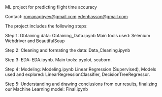 ML project for predicting flight time accuracy

Contact: romanagbyev@gmail.com
         edenhasson@gmail.com
        
        
The project includes the following steps:

Step 1: Obtaining data: Obtaining_Data.ipynb Main tools used: Selenium Webdriver and BeautifulSoup

Step 2: Cleaning and formating the data: Data_Cleaning.ipynb

Step 3: EDA: EDA.ipynb. Main tools: pyplot, seaborn.

Step 4: Modeling: Modeling.ipynb Linear Regression (Supervised), Models used and explored: LinearRegressionClassifier, DecisionTreeRegressor.

Step 5: Understanding and drawing conclusions from our results, finalizing our Machine Learning model: Final.ipynb
